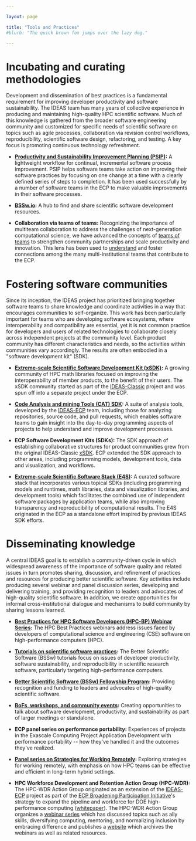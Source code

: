 ```yaml
---

layout: page

title: "Tools and Practices"
#blurb: "The quick brown fox jumps over the lazy dog."

---
```


# Incubating and curating methodologies

Development and dissemination of best practices is a fundamental requirement for improving developer productivity and software sustainability. The IDEAS team has many years of collective experience in producing and maintaining high-quality HPC scientific software. Much of this knowledge is gathered from the broader software engineering community and customized for specific needs of scientific software on topics such as agile processes, collaboration via revision control workflows, reproducibility, scientific software design, refactoring, and testing. A key focus is promoting continuous technology refreshment.

* **[Productivity and Sustainability Improvement Planning (PSIP)](https://bssw.io/psip):**
A lightweight workflow for continual, incremental software process improvement.  PSIP helps software teams take action on improving their software practices by focusing on one change at a time with a clearly defined series of steps to completion.  It has been used successfully by a number of software teams in the ECP to make valuable improvements in their software processes.

* **[BSSw.io](/activities/bsswio):**
A hub to find and share scientific software development resources.

* **Collaboration via teams of teams:**
Recognizing the importance of multiteam collaboration to address the challenges of next-generation computational science, we have advanced the concepts of [teams of teams](https://www.penguinrandomhouse.com/books/317066/team-of-teams-by-general-stanley-mcchrystal-tantum-collins-david-silverman-and-chris-fussell/) to strengthen community partnerships and scale productivity and innovation.  This lens has been used to [understand](https://doi.org/10.1007/978-3-030-22338-0_33) and foster connections among the many multi-institutional teams that contribute to the ECP.

# Fostering software communities

Since its inception, the IDEAS project has prioritized bringing together software teams to share knowledge and coordinate activities in a way that encourages communities to self-organize. This work has been particularly important for teams who are developing software ecosystems, where interoperability and compatibility are essential, yet it is not common practice for developers and users of related technologies to collaborate closely across independent projects at the community level. Each product community has different characteristics and needs, so the activities within communities vary accordingly.  The results are often embodied in a "software development kit" (SDK).

* **[Extreme-scale Scientific Software Development Kit (xSDK)](/activities/xsdk):**
A growing community of HPC math libraries focused on improving the interoperability of member products, to the benefit of their users.  The xSDK community started as part of the [IDEAS-Classic](/activities/ideas-classic) project and was spun off into a separate project under the ECP.

* **[Code Analysis and mining Tools (CAT) SDK](https://cat-sdk.github.io/):**
A suite of analysis tools, developed by the [IDEAS-ECP](/activities/ideas-ecp) team, including those for analyzing repositories, source code, and pull requests, which enables software teams to gain insight into the day-to-day programming aspects of projects to help understand and improve development processes.

* **ECP Software Development Kits (SDKs):**
The SDK approach of establishing collaborative structures for product communities grew from the original IDEAS-Classic [xSDK](/activities/xsdk). ECP extended the SDK approach to other areas, including programming models, development tools, data and visualization, and workflows.

* **[Extreme-scale Scientific Software Stack (E4S)](http://e4s.io/):**
A curated software stack that incorporates various topical SDKs (including programming models and runtimes, math libraries, data and visualization libraries, and development tools) which facilitates the combined use of independent software packages by application teams, while also improving transparency and reproducibility of computational results.  The E4S originated in the ECP as a standalone effort inspired by previous IDEAS SDK efforts.

# Disseminating knowledge

A central IDEAS goal is to establish a community-driven cycle in which widespread awareness of the importance of software quality and related issues in turn promotes sharing, discussion, and refinement of practices and resources for producing better scientific software. Key activities include producing several webinar and panel discussion series, developing and delivering training, and providing recognition to leaders and advocates of high-quality scientific software. In addition, we create opportunities for informal cross-institutional dialogue and mechanisms to build community by sharing lessons learned.

* **[Best Practices for HPC Software Developers (HPC-BP) Webinar Series](/resources/series/hpc-best-practices-webinars):**
The HPC Best Practices webinars address issues faced by developers of computational science and engineering (CSE) software on high-performance computers (HPC).

* **[Tutorials on scientific software practices](/resources/series/bssw-tutorials):**
The Better Scientific Software (BSSw) tutorials focus on issues of developer productivity, software sustainability, and reproducibility in scientific research software, particularly targeting high-performance computers.

* **[Better Scientific Software (BSSw) Fellowship Program](/activities/bsswf/):**
Providing recognition and funding to leaders and advocates of high-quality scientific software.

* **[BoFs, workshops, and community events](/resources/series/technical-sessions-and-meetings):**
Creating opportunities to talk about software development, productivity, and sustainability as part of larger meetings or standalone.

* **ECP panel series on performance portability:**
Experiences of projects in the Exascale Computing Project Application Development with performance portability -- how they've handled it and the outcomes they've realized.

* **[Panel series on Strategies for Working Remotely](/resources/series/strategies-for-working-remotely):**
Exploring strategies for working remotely, with emphasis on how HPC teams can be effective and efficient in long-term hybrid settings.

* **HPC Workforce Development and Retention Action Group (HPC-WDR):**
The HPC-WDR Action Group originated as an extension of the [IDEAS-ECP](/activities/ideas-ecp) project as part of the [ECP Broadening Participation Initiative](https://www.exascaleproject.org/hpc-workforce/)'s strategy to expand the pipeline and workforce for DOE high-performance computing ([whitepaper](https://doi.org/10.6084/m9.figshare.17192492)).  The HPC-WDR Action Group organizes a [webinar series](https://hpc-workforce-development-and-retention.github.io/hpc-wdr/event_archive/) which has discussed topics such as ally skills, diversifying computing, mentoring, and normalizing inclusion by embracing difference and publishes a [website](https://hpc-workforce-development-and-retention.github.io/hpc-wdr) which archives the webinars as well as related resources.
